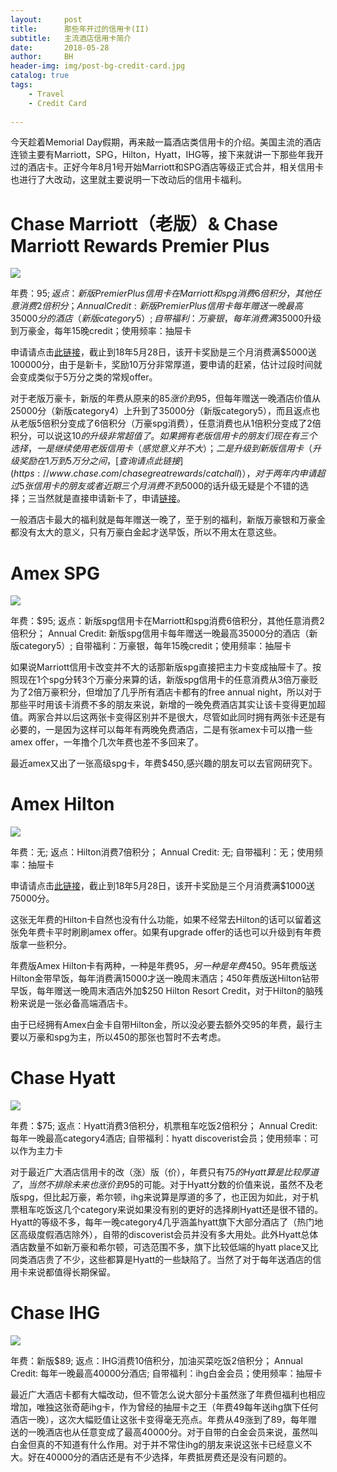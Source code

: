 ```yaml
---
layout:     post
title:      那些年开过的信用卡(II)
subtitle:   主流酒店信用卡简介
date:       2018-05-28
author:     BH
header-img: img/post-bg-credit-card.jpg
catalog: true
tags:
    - Travel
    - Credit Card
  
---
```


今天趁着Memorial Day假期，再来敲一篇酒店类信用卡的介绍。美国主流的酒店连锁主要有Marriott，SPG，Hilton，Hyatt，IHG等，接下来就讲一下那些年我开过的酒店卡。正好今年8月1号开始Marriott和SPG酒店等级正式合并，相关信用卡也进行了大改动，这里就主要说明一下改动后的信用卡福利。

Chase Marriott（老版）& Chase Marriott Rewards Premier Plus
=====

![](https://ws3.sinaimg.cn/large/006tKfTcly1frrkbi3iffj307904kgmi.jpg)

年费：$95; 返点：新版Premier Plus信用卡在Marriott和spg消费6倍积分，其他任意消费2倍积分； Annual Credit: 新版Premier Plus信用卡每年赠送一晚最高35000分的酒店（新版category5）; 自带福利：万豪银，每年消费满$35000升级到万豪金，每年15晚credit；使用频率：抽屉卡

申请请点击[此链接](https://www.referyourchasecard.com/252/VN0DTA5LW2
)，截止到18年5月28日，该开卡奖励是三个月消费满$5000送100000分，由于是新卡，奖励10万分非常厚道，要申请的赶紧，估计过段时间就会变成类似于5万分之类的常规offer。

对于老版万豪卡，新版的年费从原来的$85涨价到$95，但每年赠送一晚酒店价值从25000分（新版category4）上升到了35000分（新版category5），而且返点也从老版5倍积分变成了6倍积分（万豪spg消费），任意消费也从1倍积分变成了2倍积分，可以说这$10的升级非常超值了。如果拥有老版信用卡的朋友们现在有三个选择，一是继续使用老版信用卡（感觉意义并不大）；二是升级到新版信用卡（升级奖励在1万到5万分之间，[查询请点此链接](https://www.chase.com/chasegreatrewards/catchall)），对于两年内申请超过5张信用卡的朋友或者近期三个月消费不到$5000的话升级无疑是个不错的选择；三当然就是直接申请新卡了，申请[链接](https://www.referyourchasecard.com/252/VN0DTA5LW2
)。

一般酒店卡最大的福利就是每年赠送一晚了，至于别的福利，新版万豪银和万豪金都没有太大的意义，只有万豪白金起才送早饭，所以不用太在意这些。


Amex SPG
=====

![](https://ws2.sinaimg.cn/large/006tKfTcly1frrkbhesn3j30dw08tt9i.jpg)

年费：$95; 返点：新版spg信用卡在Marriott和spg消费6倍积分，其他任意消费2倍积分； Annual Credit: 新版spg信用卡每年赠送一晚最高35000分的酒店（新版category5）; 自带福利：万豪银，每年15晚credit；使用频率：抽屉卡

如果说Marriott信用卡改变并不大的话那新版spg直接把主力卡变成抽屉卡了。按照现在1个spg分转3个万豪分来算的话，新版spg信用卡的任意消费从3倍万豪贬为了2倍万豪积分，但增加了几乎所有酒店卡都有的free annual night，所以对于那些平时用该卡消费不多的朋友来说，新增的一晚免费酒店其实让该卡变得更加超值。两家合并以后这两张卡变得区别并不是很大，尽管如此同时拥有两张卡还是有必要的，一是因为这样可以每年有两晚免费酒店，二是有张amex卡可以撸一些amex offer，一年撸个几次年费也差不多回来了。

最近amex又出了一张高级spg卡，年费$450,感兴趣的朋友可以去官网研究下。

Amex Hilton
=====

![](https://ws4.sinaimg.cn/large/006tKfTcly1frrkbk7oohj30dw08t0ty.jpg)

年费：无; 返点：Hilton消费7倍积分； Annual Credit: 无; 自带福利：无；使用频率：抽屉卡

申请请点击[此链接](http://refer.amex.us/BINHszwz?XLINK=MYCP)，截止到18年5月28日，该开卡奖励是三个月消费满$1000送75000分。

这张无年费的Hilton卡自然也没有什么功能，如果不经常去Hilton的话可以留着这张免年费卡平时刷刷amex offer。如果有upgrade offer的话也可以升级到有年费版拿一些积分。

年费版Amex Hilton卡有两种，一种是年费$95，另一种是年费$450。95年费版送Hilton金带早饭，每年消费满15000才送一晚周末酒店；450年费版送Hilton钻带早饭，每年赠送一晚周末酒店外加$250 Hilton Resort Credit，对于Hilton的脑残粉来说是一张必备高端酒店卡。

由于已经拥有Amex白金卡自带Hilton金，所以没必要去额外交95的年费，最行主要以万豪和spg为主，所以450的那张也暂时不去考虑。

Chase Hyatt
=====

![](https://ws4.sinaimg.cn/large/006tKfTcly1frrkbjnrijj3081051mz3.jpg)

年费：$75; 返点：Hyatt消费3倍积分，机票租车吃饭2倍积分； Annual Credit: 每年一晚最高category4酒店; 自带福利：hyatt discoverist会员；使用频率：可以作为主力卡

对于最近广大酒店信用卡的改（涨）版（价），年费只有$75的Hyatt算是比较厚道了，当然不排除未来也涨价到$95的可能。对于Hyatt分数的价值来说，虽然不及老版spg，但比起万豪，希尔顿，ihg来说算是厚道的多了，也正因为如此，对于机票租车吃饭这几个category来说如果没有别的更好的选择刷Hyatt还是很不错的。Hyatt的等级不多，每年一晚category4几乎涵盖hyatt旗下大部分酒店了（热门地区高级度假酒店除外），自带的discoverist会员并没有多大用处。此外Hyatt总体酒店数量不如新万豪和希尔顿，可选范围不多，旗下比较低端的hyatt place又比同类酒店贵了不少，这些都算是Hyatt的一些缺陷了。当然了对于每年送酒店的信用卡来说都值得长期保留。

Chase IHG
=====

![](https://ws2.sinaimg.cn/large/006tKfTcly1frrkbisykkj30db08cgmo.jpg)

年费：新版$89; 返点：IHG消费10倍积分，加油买菜吃饭2倍积分； Annual Credit: 每年一晚最高40000分酒店; 自带福利：ihg白金会员；使用频率：抽屉卡

最近广大酒店卡都有大幅改动，但不管怎么说大部分卡虽然涨了年费但福利也相应增加，唯独这张奇葩ihg卡，作为曾经的抽屉卡之王（年费49每年送ihg旗下任何酒店一晚），这次大幅贬值让这张卡变得毫无亮点。年费从49涨到了89，每年赠送的一晚酒店也从任意变成了最高40000分。对于自带的白金会员来说，虽然叫白金但真的不知道有什么作用。对于并不常住ihg的朋友来说这张卡已经意义不大。好在40000分的酒店还是有不少选择，年费抵房费还是没有问题的。
